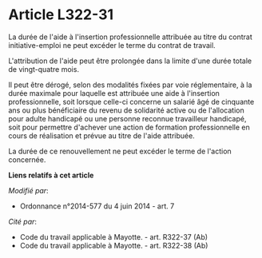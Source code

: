 # Article L322-31

La durée de l'aide à l'insertion professionnelle attribuée au titre du contrat initiative-emploi ne peut excéder le terme du
contrat de travail. 

L'attribution de l'aide peut être prolongée dans la limite d'une durée totale de vingt-quatre mois. 

Il peut être dérogé, selon des modalités fixées par voie réglementaire, à la durée maximale pour laquelle est attribuée une
aide à l'insertion professionnelle, soit lorsque celle-ci concerne un salarié âgé de cinquante ans ou plus bénéficiaire du
revenu de solidarité active ou de l'allocation pour adulte handicapé ou une personne reconnue travailleur handicapé, soit
pour permettre d'achever une action de formation professionnelle en cours de réalisation et prévue au titre de l'aide
attribuée. 

La durée de ce renouvellement ne peut excéder le terme de l'action concernée.

**Liens relatifs à cet article**

_Modifié par_:

  - Ordonnance n°2014-577 du 4 juin 2014 - art. 7

_Cité par_:

  - Code du travail applicable à Mayotte. - art. R322-37 (Ab)
  - Code du travail applicable à Mayotte. - art. R322-38 (Ab)
